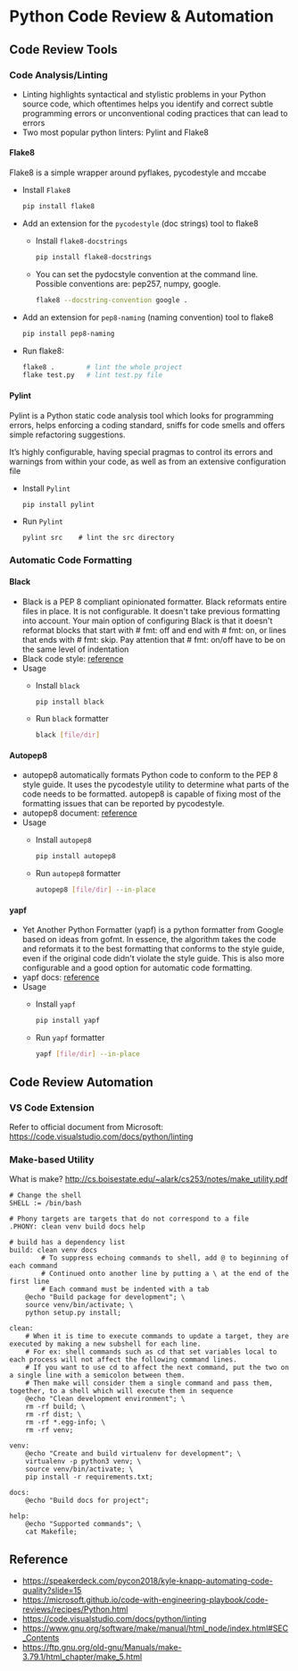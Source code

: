 # Python Code Review & Automation


## Code Review Tools
### Code Analysis/Linting
- Linting highlights syntactical and stylistic problems in your Python source code, which oftentimes helps you identify and correct subtle programming errors or unconventional coding practices that can lead to errors
- Two most popular python linters: Pylint and Flake8

#### Flake8
Flake8 is a simple wrapper around pyflakes, pycodestyle and mccabe

- Install `Flake8`
    ```bash
    pip install flake8
    ```
- Add an extension for the `pycodestyle` (doc strings) tool to flake8

    - Install `flake8-docstrings`
        ```bash
        pip install flake8-docstrings
        ```
    - You can set the pydocstyle convention at the command line. Possible conventions are: pep257, numpy, google.
        ```bash
        flake8 --docstring-convention google .
        ```
- Add an extension for `pep8-naming` (naming convention) tool to flake8
    ```bash
    pip install pep8-naming
    ```
- Run flake8:
    ```bash
    flake8 .        # lint the whole project
    flake test.py   # lint test.py file
    ```
 
#### Pylint
Pylint is a Python static code analysis tool which looks for programming errors, helps enforcing a coding standard, sniffs for code smells and offers simple refactoring suggestions.

It’s highly configurable, having special pragmas to control its errors and warnings from within your code, as well as from an extensive configuration file
- Install `Pylint`
    ```bash
    pip install pylint
    ```
- Run `Pylint`
    ```
    pylint src    # lint the src directory
    ```

### Automatic Code Formatting
#### Black
- Black is a PEP 8 compliant opinionated formatter. Black reformats entire files in place. It is not configurable. It doesn't take previous formatting into account. Your main option of configuring Black is that it doesn't reformat blocks that start with # fmt: off and end with # fmt: on, or lines that ends with # fmt: skip. Pay attention that # fmt: on/off have to be on the same level of indentation
- Black code style: [reference](https://github.com/psf/black/blob/master/docs/the_black_code_style.md)
- Usage
  - Install `black`
      ```bash
      pip install black
      ```

  - Run `black` formatter
      ```bash
      black [file/dir]
      ```

#### Autopep8
- autopep8 automatically formats Python code to conform to the PEP 8 style guide. It uses the pycodestyle utility to determine what parts of the code needs to be formatted. autopep8 is capable of fixing most of the formatting issues that can be reported by pycodestyle.
- autopep8 document: [reference](https://pypi.org/project/autopep8/)
- Usage
  - Install `autopep8`
      ```bash
      pip install autopep8
      ```

  - Run `autopep8` formatter
      ```bash
      autopep8 [file/dir] --in-place
      ```

#### yapf
- Yet Another Python Formatter (yapf) is a python formatter from Google based on ideas from gofmt. In essence, the algorithm takes the code and reformats it to the best formatting that conforms to the style guide, even if the original code didn't violate the style guide. This is also more configurable and a good option for automatic code formatting. 
- yapf docs: [reference](https://github.com/google/yapf)
- Usage
  - Install `yapf`
      ```bash
      pip install yapf
      ```

  - Run `yapf` formatter
      ```bash
      yapf [file/dir] --in-place
      ```

## Code Review Automation
### VS Code Extension
Refer to official document from Microsoft: https://code.visualstudio.com/docs/python/linting

### Make-based Utility
What is make? http://cs.boisestate.edu/~alark/cs253/notes/make_utility.pdf

```make
# Change the shell
SHELL := /bin/bash

# Phony targets are targets that do not correspond to a file
.PHONY: clean venv build docs help

# build has a dependency list
build: clean venv docs
    	# To suppress echoing commands to shell, add @ to beginning of each command
    	# Continued onto another line by putting a \ at the end of the first line
    	# Each command must be indented with a tab
	@echo "Build package for development"; \
	source venv/bin/activate; \
	python setup.py install;

clean:
	# When it is time to execute commands to update a target, they are executed by making a new subshell for each line.
	# For ex: shell commands such as cd that set variables local to each process will not affect the following command lines.
	# If you want to use cd to affect the next command, put the two on a single line with a semicolon between them. 
	# Then make will consider them a single command and pass them, together, to a shell which will execute them in sequence
	@echo "Clean development environment"; \
	rm -rf build; \
	rm -rf dist; \
	rm -rf *.egg-info; \
	rm -rf venv;

venv:
	@echo "Create and build virtualenv for development"; \
	virtualenv -p python3 venv; \
	source venv/bin/activate; \
	pip install -r requirements.txt;

docs:
	@echo "Build docs for project";

help:
	@echo "Supported commands"; \
	cat Makefile;
```


## Reference
- https://speakerdeck.com/pycon2018/kyle-knapp-automating-code-quality?slide=15
- https://microsoft.github.io/code-with-engineering-playbook/code-reviews/recipes/Python.html
- https://code.visualstudio.com/docs/python/linting
- https://www.gnu.org/software/make/manual/html_node/index.html#SEC_Contents
- https://ftp.gnu.org/old-gnu/Manuals/make-3.79.1/html_chapter/make_5.html
